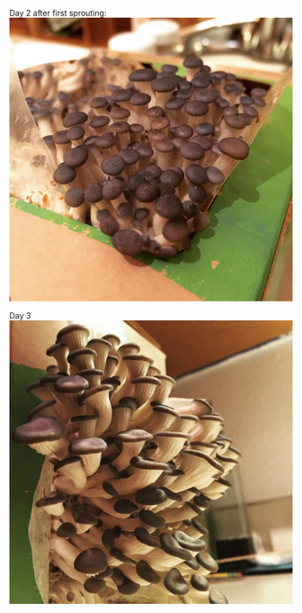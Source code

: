 Day 2 after first sprouting:
![Day 2](/blog/img/mushrooms_day_2.jpg)

Day 3
![Day 3](/blog/img/mushrooms_day_3.jpg)

